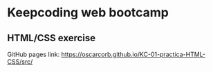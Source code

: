 # Keepcoding web bootcamp

## HTML/CSS exercise

GitHub pages link: https://oscarcorb.github.io/KC-01-practica-HTML-CSS/src/
